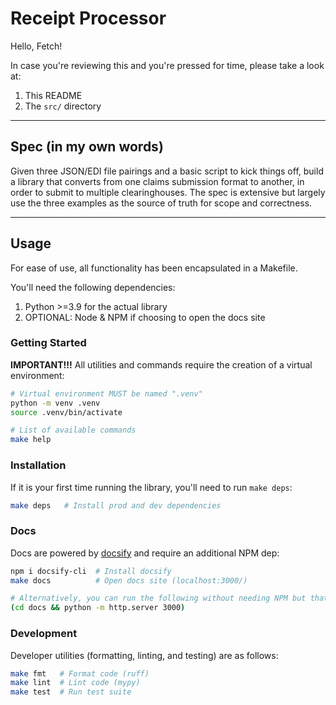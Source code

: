 # Receipt Processor 

Hello, Fetch! 

In case you're reviewing this and you're pressed for time, please take a look at:
1. This README
2. The `src/` directory

---

## Spec (in my own words)

Given three JSON/EDI file pairings and a basic script to kick things off, build a library that converts from one claims submission format to another, in order to submit to multiple clearinghouses. The spec is extensive but largely use the three examples as the source of truth for scope and correctness.

---

## Usage

For ease of use, all functionality has been encapsulated in a Makefile.

You'll need the following dependencies:
1. Python >=3.9 for the actual library
3. OPTIONAL: Node & NPM if choosing to open the docs site

### Getting Started

**IMPORTANT!!!** All utilities and commands require the creation of a virtual environment:
```bash
# Virtual environment MUST be named ".venv"
python -m venv .venv  
source .venv/bin/activate

# List of available commands
make help
```

### Installation 

If it is your first time running the library, you'll need to run `make deps`:
```bash
make deps   # Install prod and dev dependencies
```

### Docs

Docs are powered by [docsify](https://docsify.js.org/#/) and require an additional NPM dep:
```bash
npm i docsify-cli  # Install docsify
make docs          # Open docs site (localhost:3000/)

# Alternatively, you can run the following without needing NPM but that's less fun >:( 
(cd docs && python -m http.server 3000)
```

### Development

Developer utilities (formatting, linting, and testing) are as follows: 
```bash
make fmt   # Format code (ruff)
make lint  # Lint code (mypy)
make test  # Run test suite
```
